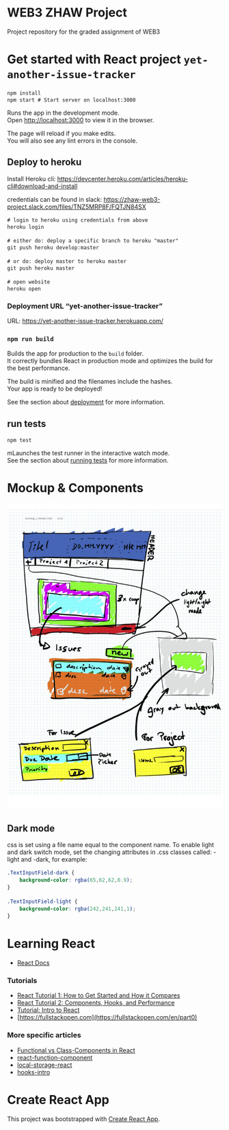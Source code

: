 # WEB3 ZHAW Project

Project repository for the graded assignment of WEB3

# Get started with React project `yet-another-issue-tracker`

```shell
npm install
npm start # Start server on localhost:3000
```

Runs the app in the development mode.<br>
Open [http://localhost:3000](http://localhost:3000) to view it in the browser.

The page will reload if you make edits.<br>
You will also see any lint errors in the console.

## Deploy to heroku

Install Heroku cli: https://devcenter.heroku.com/articles/heroku-cli#download-and-install

credentials can be found in slack: https://zhaw-web3-project.slack.com/files/TNZ5MRP8F/FQTJN84SX

```shell
# login to heroku using credentials from above
heroku login

# either do: deploy a specific branch to heroku "master"
git push heroku develop:master

# or do: deploy master to heroku master
git push heroku master

# open website
heroku open
```
### Deployment URL “yet-another-issue-tracker” 
URL: https://yet-another-issue-tracker.herokuapp.com/

### `npm run build`

Builds the app for production to the `build` folder.<br>
It correctly bundles React in production mode and optimizes the build for the best performance.

The build is minified and the filenames include the hashes.<br>
Your app is ready to be deployed!

See the section about [deployment](https://facebook.github.io/create-react-app/docs/deployment) for more information.

## run tests

```shell
npm test
```
mLaunches the test runner in the interactive watch mode.<br>
See the section about [running tests](https://facebook.github.io/create-react-app/docs/running-tests) for more information.

# Mockup & Components

![Mockup and Components](custom/assets/mockup.png)

## Dark mode

css is set using a file name equal to the component name.
To enable light and dark switch mode, set the changing attributes in .css classes called:
<ComponentName>-light and <ComponentName>-dark, for example:

```css
.TextInputField-dark {
    background-color: rgba(65,62,62,0.9);
}

.TextInputField-light {
    background-color: rgba(242,241,241,1);
}
```

# Learning React

* [React Docs](https://create-react-app.dev/docs/documentation-intro)

### Tutorials

* [React Tutorial 1: How to Get Started and How it Compares](https://www.toptal.com/react/react-tutorial-pt1)
* [React Tutorial 2: Components, Hooks, and Performance](https://www.toptal.com/react/react-tutorial-pt2)
* [Tutorial: Intro to React](https://reactjs.org/tutorial/tutorial.html)
* [https://fullstackopen.com](https://fullstackopen.com/en/part0)

### More specific articles

* [Functional vs Class-Components in React](https://medium.com/@Zwenza/functional-vs-class-components-in-react-231e3fbd7108)
* [react-function-component](https://www.robinwieruch.de/react-function-component)
* [local-storage-react](https://www.robinwieruch.de/local-storage-react)
* [hooks-intro](https://reactjs.org/docs/hooks-intro.html)


# Create React App
This project was bootstrapped with [Create React App](https://github.com/facebook/create-react-app).
